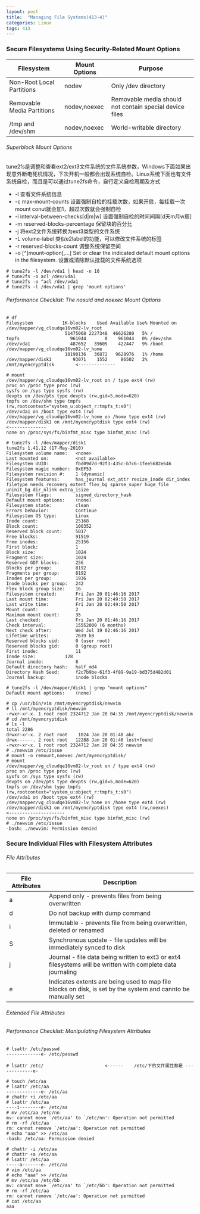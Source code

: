 ```yaml
---
layout: post
title:  "Managing File Systems(413-4)"
categories: Linux
tags: 413
---
```


### Secure Filesystems Using Security-Related Mount Options

| Filesystem               | Mount Options  |  Purpose                                              |
|--------------------------|----------------|-------------------------------------------------------|
|Non-Root Local Partitions |nodev           |Only /dev directory                                    |
|Removable Media Partitions|nodev,noexec    |Removable media should not contain special device files|
|/tmp and /dev/shm         |nodev,noexec    |World-writable directory                               |


###### Superblock Mount Options

tune2fs是调整和查看ext2/ext3文件系统的文件系统参数，Windows下面如果出现意外断电死机情况，下次开机一般都会出现系统自检。Linux系统下面也有文件系统自检，而且是可以通过tune2fs命令，自行定义自检周期及方式

*    -l 查看文件系统信息
*    -c max-mount-counts 设置强制自检的挂载次数，如果开启，每挂载一次mount conut就会加1，超过次数就会强制自检
*    -i interval-between-checks[d|m|w] 设置强制自检的时间间隔[d天m月w周]
*    -m reserved-blocks-percentage 保留块的百分比
*    -j 将ext2文件系统转换为ext3类型的文件系统
*    -L volume-label 类似e2label的功能，可以修改文件系统的标签
*    -r reserved-blocks-count 调整系统保留空间
*    -o [^]mount-option[,...] Set or clear the indicated default mount options in the filesystem. 设置或清除默认挂载的文件系统选项

```
# tune2fs -l /dev/vda1 | head -n 10
# tune2fs -o acl /dev/vda1
# tune2fs -o ^acl /dev/vda1
# tune2fs -l /dev/vda1 | grep 'mount options'
```

###### Performance Checklist: The nosuid and noexec Mount Options

```
# df
Filesystem           1K-blocks    Used Available Use% Mounted on
/dev/mapper/vg_cloudqe16vm02-lv_root
                      51475068 2227348  46626280   5% /
tmpfs                   961044       0    961044   0% /dev/shm
/dev/vda1               487652   39605    422447   9% /boot
/dev/mapper/vg_cloudqe16vm02-lv_home
                      10190136   36872   9628976   1% /home
/dev/mapper/disk1        93071    1552     86502   2% /mnt/myencryptdisk        <--------------

# mount
/dev/mapper/vg_cloudqe16vm02-lv_root on / type ext4 (rw)
proc on /proc type proc (rw)
sysfs on /sys type sysfs (rw)
devpts on /dev/pts type devpts (rw,gid=5,mode=620)
tmpfs on /dev/shm type tmpfs (rw,rootcontext="system_u:object_r:tmpfs_t:s0")
/dev/vda1 on /boot type ext4 (rw)
/dev/mapper/vg_cloudqe16vm02-lv_home on /home type ext4 (rw)
/dev/mapper/disk1 on /mnt/myencryptdisk type ext4 (rw)                          <--------------
none on /proc/sys/fs/binfmt_misc type binfmt_misc (rw)

# tune2fs -l /dev/mapper/disk1
tune2fs 1.41.12 (17-May-2010)
Filesystem volume name:   <none>
Last mounted on:          <not available>
Filesystem UUID:          fbd09d7d-92f3-435c-b7c6-1fee5682e646
Filesystem magic number:  0xEF53
Filesystem revision #:    1 (dynamic)
Filesystem features:      has_journal ext_attr resize_inode dir_index filetype needs_recovery extent flex_bg sparse_super huge_file uninit_bg dir_nlink extra_isize
Filesystem flags:         signed_directory_hash 
Default mount options:    (none)
Filesystem state:         clean
Errors behavior:          Continue
Filesystem OS type:       Linux
Inode count:              25168
Block count:              100352
Reserved block count:     5017
Free blocks:              91519
Free inodes:              25156
First block:              1
Block size:               1024
Fragment size:            1024
Reserved GDT blocks:      256
Blocks per group:         8192
Fragments per group:      8192
Inodes per group:         1936
Inode blocks per group:   242
Flex block group size:    16
Filesystem created:       Fri Jan 20 01:46:16 2017
Last mount time:          Fri Jan 20 02:49:50 2017
Last write time:          Fri Jan 20 02:49:50 2017
Mount count:              2
Maximum mount count:      35
Last checked:             Fri Jan 20 01:46:16 2017
Check interval:           15552000 (6 months)
Next check after:         Wed Jul 19 02:46:16 2017
Lifetime writes:          7639 kB
Reserved blocks uid:      0 (user root)
Reserved blocks gid:      0 (group root)
First inode:              11
Inode size:           128
Journal inode:            8
Default directory hash:   half_md4
Directory Hash Seed:      f2c7b9be-61f3-4f89-9a19-bd375d482d01
Journal backup:           inode blocks

# tune2fs -l /dev/mapper/disk1 | grep "mount options"
Default mount options:    (none)

# cp /usr/bin/vim /mnt/myencryptdisk/newvim
# ll /mnt/myencryptdisk/newvim
-rwxr-xr-x. 1 root root 2324712 Jan 20 04:35 /mnt/myencryptdisk/newvim
# cd /mnt/myencryptdisk
# ls -l
total 2286
drwxr-xr-x. 2 root root    1024 Jan 20 01:48 abc
drwx------. 2 root root   12288 Jan 20 01:46 lost+found
-rwxr-xr-x. 1 root root 2324712 Jan 20 04:35 newvim
# ./newvim /etc/issue
# mount -o remount,noexec /mnt/myencryptdisk/
# mount
/dev/mapper/vg_cloudqe16vm02-lv_root on / type ext4 (rw)
proc on /proc type proc (rw)
sysfs on /sys type sysfs (rw)
devpts on /dev/pts type devpts (rw,gid=5,mode=620)
tmpfs on /dev/shm type tmpfs (rw,rootcontext="system_u:object_r:tmpfs_t:s0")
/dev/vda1 on /boot type ext4 (rw)
/dev/mapper/vg_cloudqe16vm02-lv_home on /home type ext4 (rw)
/dev/mapper/disk1 on /mnt/myencryptdisk type ext4 (rw,noexec)               <---------------------
none on /proc/sys/fs/binfmt_misc type binfmt_misc (rw)
# ./newvim /etc/issue
-bash: ./newvim: Permission denied
```

### Secure Individual Files with Filesystem Attributes

###### File Attributes

|File Attributes|                                    Description                                                             |
|---------------|------------------------------------------------------------------------------------------------------------|
|a              |Append only - prevents files from being overwritten                                                         |
|d              |Do not backup with dump command                                                                             |
|i              |Immutable - prevents file from being overwritten, deleted or renamed                                        |
|S              |Synchronous update - file updates will be immediately synced to disk                                        |
|j              |Journal - file data being written to ext3 or ext4 filesystems will be written with complete data journaling |
|e              |Indicates extents are being used to map file blocks on disk, is set by the system and cannto be manually set|

###### Extended File Attributes

###### Performance Checklist: Manipulating Filesystem Attributes

```
# lsattr /etc/passwd
-------------e- /etc/passwd

# lsattr /etc/                       <------    /etc/下的文件属性都是 -------------e-

# touch /etc/aa
# lsattr /etc/aa
-------------e- /etc/aa
# chattr +i /etc/aa
# lsattr /etc/aa
----i--------e- /etc/aa
# mv /etc/aa /etc/nn
mv: cannot move `/etc/aa' to `/etc/nn': Operation not permitted
# rm -rf /etc/aa
rm: cannot remove `/etc/aa': Operation not permitted
# echo "aaa" >> /etc/aa
-bash: /etc/aa: Permission denied

# chattr -i /etc/aa 
# chattr +a /etc/aa 
# lsattr /etc/aa
-----a-------e- /etc/aa
# vim /etc/aa
# echo "aaa" >> /etc/aa
# mv /etc/aa /etc/bb
mv: cannot move `/etc/aa' to `/etc/bb': Operation not permitted
# rm -rf /etc/aa
rm: cannot remove `/etc/aa': Operation not permitted
# cat /etc/aa
aaa

```
